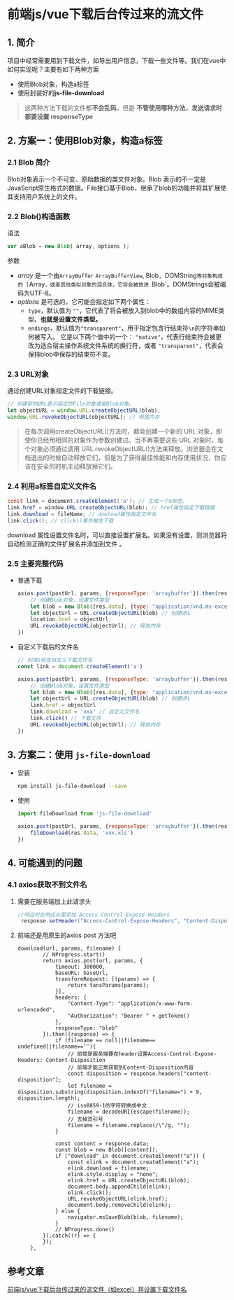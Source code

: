 # 前端js/vue下载后台传过来的流文件

## 1. 简介

项目中经常需要用到下载文件，如导出用户信息，下载一些文件等。我们在vue中如何实现呢？主要有如下两种方案

- 使用Blob对象，构造a标签
- 使用封装好的**js-file-download**

>这两种方法下载的文件都**不会乱码**，但是 **不管使用哪种方法，发送请求时都要设置 responseType**

## 2. 方案一：使用Blob对象，构造a标签

### 2.1 Blob 简介

Blob对象表示一个不可变、原始数据的类文件对象。Blob 表示的不一定是JavaScript原生格式的数据。File接口基于Blob，继承了blob的功能并将其扩展使其支持用户系统上的文件。

### 2.2 Blob()构造函数

语法

```js
var aBlob = new Blob( array, options );
```

参数

- *array* 是一个由`ArrayBuffer` `ArrayBufferView`, Blob`, `DOMString`等对象构成的 [`Array`，或者其他类似对象的混合体，它将会被放进 `Blob`。DOMStrings会被编码为UTF-8。
- *options* 是可选的，它可能会指定如下两个属性：
  - `type`，默认值为 `""`，它代表了将会被放入到blob中的数组内容的MIME类型。**也就是设置文件类型。**
  - `endings`，默认值为`"transparent"`，用于指定包含行结束符`\n`的字符串如何被写入。 它是以下两个值中的一个： `"native"`，代表行结束符会被更改为适合宿主操作系统文件系统的换行符，或者 `"transparent"`，代表会保持blob中保存的结束符不变。

### 2.3 URL对象

通过创建URL对象指定文件的下载链接。

```js
// 创建新的URL表示指定的File对象或者Blob对象。
let objectURL = window.URL.createObjectURL(blob); 
window.URL.revokeObjectURL(objectURL); // 释放内存
```

>在每次调用createObjectURL()方法时，都会创建一个新的 URL 对象，即使你已经用相同的对象作为参数创建过。当不再需要这些 URL 对象时，每个对象必须通过调用 URL.revokeObjectURL()方法来释放。浏览器会在文档退出的时候自动释放它们，但是为了获得最佳性能和内存使用状况，你应该在安全的时机主动释放掉它们。

### 2.4 利用a标签自定义文件名

```java
const link = document.createElement('a'); // 生成一个a标签。
link.href = window.URL.createObjectURL(blob); // href属性指定下载链接
link.download = fileName; // dowload属性指定文件名
link.click(); // click()事件触发下载
```

download 属性设置文件名时，可以直接设置扩展名。如果没有设置，则浏览器将自动检测正确的文件扩展名并添加到文件 。

### 2.5 主要完整代码

- 普通下载

  ```js
  axios.post(postUrl, params, {responseType: 'arraybuffer'}).then(res => {
      // 创建Blob对象，设置文件类型
      let blob = new Blob([res.data], {type: "application/vnd.ms-excel"})
      let objectUrl = URL.createObjectURL(blob) // 创建URL
      location.href = objectUrl;
      URL.revokeObjectURL(objectUrl); // 释放内存
  })
  ```

- 自定义下载后的文件名

  ```js
  // 利用a标签自定义下载文件名
  const link = document.createElement('a')
  
  axios.post(postUrl, params, {responseType: 'arraybuffer'}).then(res => {
      // 创建Blob对象，设置文件类型
      let blob = new Blob([res.data], {type: "application/vnd.ms-excel"})
      let objectUrl = URL.createObjectURL(blob) // 创建URL
      link.href = objectUrl
      link.download = 'xxx' // 自定义文件名
      link.click() // 下载文件
      URL.revokeObjectURL(objectUrl); // 释放内存
  })
  
  ```

## 3. 方案二：使用 `js-file-download`

- 安装

  ```bash
  npm install js-file-download --save
  ```

- 使用

  ```javascript
  import fileDownload from 'js-file-download'
  
  axios.post(postUrl, params, {responseType: 'arraybuffer'}).then(res => {
      fileDownload(res.data, 'xxx.xls')
  })
  ```

## 4. 可能遇到的问题

### 4.1 axios获取不到文件名

1. 需要在服务端加上此请求头

   ```java
   //响应时在响应头里添加 Access-Control-Expose-Headers 
    response.setHeader("Access-Control-Expose-Headers", "Content-Disposition");
   ```

2. 前端还是用原生的axios post 方法吧

   ```
   download(url, params, filename) {
           // NProgress.start()
           return axios.post(url, params, {
               timeout: 300000,
               baseURL: baseUrl,
               transformRequest: [(params) => {
                   return tansParams(params);
               }],
               headers: {
                   "Content-Type": "application/x-www-form-urlencoded",
                   "Authorization": "Bearer " + getToken()
               },
               responseType: "blob"
           }).then((response) => {
               if (filename == null||filename== undefined||filename==''){
                   // 前提是服务端要在header设置Access-Control-Expose-Headers: Content-Disposition
                   // 前端才能正常获取到Content-Disposition内容
                   const disposition = response.headers["content-disposition"];
                   let filename = disposition.substring(disposition.indexOf("filename=") + 9, disposition.length);
                   // iso8859-1的字符转换成中文
                   filename = decodeURI(escape(filename));
                   // 去掉双引号
                   filename = filename.replace(/\"/g, "");
               }
               
               const content = response.data;
               const blob = new Blob([content]);
               if ("download" in document.createElement("a")) {
                   const elink = document.createElement("a");
                   elink.download = filename;
                   elink.style.display = "none";
                   elink.href = URL.createObjectURL(blob);
                   document.body.appendChild(elink);
                   elink.click();
                   URL.revokeObjectURL(elink.href);
                   document.body.removeChild(elink);
               } else {
                   navigator.msSaveBlob(blob, filename);
               }
               // NProgress.done()
           }).catch((r) => {
           });
       },
   ```

   

## 参考文章

[前端js/vue下载后台传过来的流文件（如excel）并设置下载文件名](https://segmentfault.com/a/1190000020540788)
